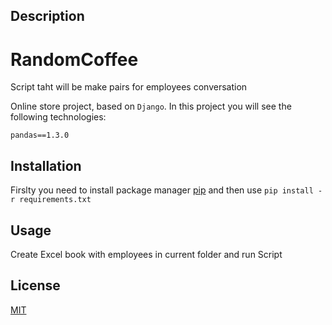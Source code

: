 
## Description
# RandomCoffee
Script taht will be make pairs for employees conversation

Online store project, based on `Django`.
In this project you will see the following technologies:
```
pandas==1.3.0
```
## Installation

Firslty you need to install package manager [pip](https://pip.pypa.io/en/stable/) and then use 
```pip install -r requirements.txt```
## Usage

Create Excel book with employees in current folder and run Script

## License
[MIT](https://choosealicense.com/licenses/mit/)
